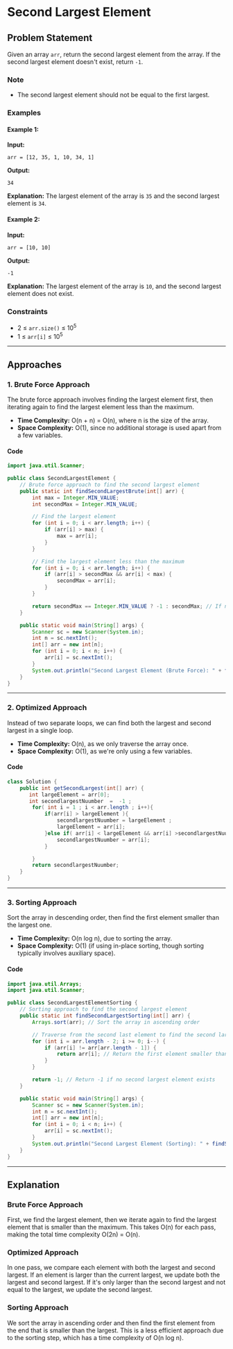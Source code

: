 # Second Largest Element

## Problem Statement
Given an array `arr`, return the second largest element from the array. If the second largest element doesn't exist, return `-1`.

### Note
- The second largest element should not be equal to the first largest.

### Examples
#### Example 1:
**Input:** 
```plaintext
arr = [12, 35, 1, 10, 34, 1]
```

**Output:** 
```plaintext
34
```

**Explanation:** The largest element of the array is `35` and the second largest element is `34`.

#### Example 2:
**Input:** 
```plaintext
arr = [10, 10]
```

**Output:** 
```plaintext
-1
```

**Explanation:** The largest element of the array is `10`, and the second largest element does not exist.

### Constraints
- 2 ≤ `arr.size()` ≤ 10<sup>5</sup>
- 1 ≤ `arr[i]` ≤ 10<sup>5</sup>

---

## Approaches

### 1. Brute Force Approach
The brute force approach involves finding the largest element first, then iterating again to find the largest element less than the maximum.

- **Time Complexity:** O(n + n) = O(n), where n is the size of the array.
- **Space Complexity:** O(1), since no additional storage is used apart from a few variables.

#### Code
```java
import java.util.Scanner;

public class SecondLargestElement {
    // Brute force approach to find the second largest element
    public static int findSecondLargestBrute(int[] arr) {
        int max = Integer.MIN_VALUE;
        int secondMax = Integer.MIN_VALUE;

        // Find the largest element
        for (int i = 0; i < arr.length; i++) {
            if (arr[i] > max) {
                max = arr[i];
            }
        }

        // Find the largest element less than the maximum
        for (int i = 0; i < arr.length; i++) {
            if (arr[i] > secondMax && arr[i] < max) {
                secondMax = arr[i];
            }
        }

        return secondMax == Integer.MIN_VALUE ? -1 : secondMax; // If no second largest, return -1
    }

    public static void main(String[] args) {
        Scanner sc = new Scanner(System.in);
        int n = sc.nextInt();
        int[] arr = new int[n];
        for (int i = 0; i < n; i++) {
            arr[i] = sc.nextInt();
        }
        System.out.println("Second Largest Element (Brute Force): " + findSecondLargestBrute(arr));
    }
}
```

---

### 2. Optimized Approach
Instead of two separate loops, we can find both the largest and second largest in a single loop.

- **Time Complexity:** O(n), as we only traverse the array once.
- **Space Complexity:** O(1), as we're only using a few variables.

#### Code
```java
class Solution {
    public int getSecondLargest(int[] arr) {
       int largeElement = arr[0];
       int secondlargestNuumber  =  -1 ;
        for( int i = 1 ; i < arr.length ; i++){
            if(arr[i] > largeElement ){
                secondlargestNuumber = largeElement ; 
                largeElement = arr[i];
            }else if( arr[i] < largeElement && arr[i] >secondlargestNuumber ){
                secondlargestNuumber = arr[i];
            }

        }
        return secondlargestNuumber;
    }
}
```

---

### 3. Sorting Approach
Sort the array in descending order, then find the first element smaller than the largest one.

- **Time Complexity:** O(n log n), due to sorting the array.
- **Space Complexity:** O(1) (if using in-place sorting, though sorting typically involves auxiliary space).

#### Code
```java
import java.util.Arrays;
import java.util.Scanner;

public class SecondLargestElementSorting {
    // Sorting approach to find the second largest element
    public static int findSecondLargestSorting(int[] arr) {
        Arrays.sort(arr); // Sort the array in ascending order

        // Traverse from the second last element to find the second largest
        for (int i = arr.length - 2; i >= 0; i--) {
            if (arr[i] != arr[arr.length - 1]) {
                return arr[i]; // Return the first element smaller than the largest
            }
        }

        return -1; // Return -1 if no second largest element exists
    }

    public static void main(String[] args) {
        Scanner sc = new Scanner(System.in);
        int n = sc.nextInt();
        int[] arr = new int[n];
        for (int i = 0; i < n; i++) {
            arr[i] = sc.nextInt();
        }
        System.out.println("Second Largest Element (Sorting): " + findSecondLargestSorting(arr));
    }
}
```

---

## Explanation

### Brute Force Approach
First, we find the largest element, then we iterate again to find the largest element that is smaller than the maximum. This takes O(n) for each pass, making the total time complexity O(2n) = O(n).

### Optimized Approach
In one pass, we compare each element with both the largest and second largest. If an element is larger than the current largest, we update both the largest and second largest. If it's only larger than the second largest and not equal to the largest, we update the second largest.

### Sorting Approach
We sort the array in ascending order and then find the first element from the end that is smaller than the largest. This is a less efficient approach due to the sorting step, which has a time complexity of O(n log n).

  










  
